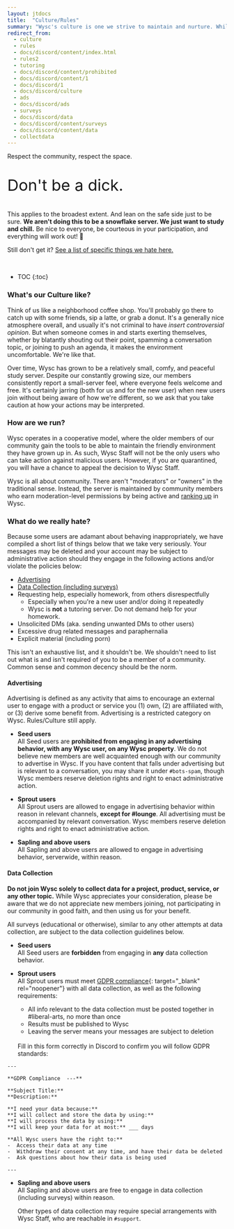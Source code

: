 ```yaml
---
layout: jtdocs
title:  "Culture/Rules"
summary: "Wysc's culture is one we strive to maintain and nurture. While we don't have a laundry list of rules, our administrative policy towards user behavior is simple and direct."
redirect_from:
  - culture
  - rules
  - docs/discord/content/index.html
  - rules2
  - tutoring
  - docs/discord/content/prohibited
  - docs/discord/content/1
  - docs/discord/1
  - docs/discord/culture
  - ads
  - docs/discord/ads
  - surveys
  - docs/discord/data
  - docs/discord/content/surveys
  - docs/discord/content/data
  - collectdata
---
```


Respect the community, respect the space.

<p class="p-4" style="font-size:36px">Don't be a dick.</p>

This applies to the broadest extent. And lean on the safe side just to be sure. **We aren't doing this to be a snowflake server. We just want to study and chill.** Be nice to everyone, be courteous in your participation, and everything will work out! 🌸

Still don't get it? [See a list of specific things we hate here.](#what-do-we-really-hate)



<br>

* TOC
{:toc}


### What's our Culture like?

Think of us like a neighborhood coffee shop. You'll probably go there to catch up with some friends, sip a latte, or grab a donut. It's a generally nice atmosphere overall, and usually it's not criminal to have *insert controversial opinion*. But when someone comes in and starts exerting themselves, whether by blatantly shouting out their point, spamming a conversation topic, or joining to push an agenda, it makes the environment uncomfortable. We're like that. 

Over time, Wysc has grown to be a relatively small, comfy, and peaceful study server. Despite our constantly growing size, our members consistently report a small-server feel, where everyone feels welcome and free. It's certainly jarring (both for us and for the new user) when new users join without being aware of how we're different, so we ask that you take caution at how your actions may be interpreted.

### How are we run?

Wysc operates in a cooperative model, where the older members of our community gain the tools to be able to maintain the friendly environment they have grown up in. As such, Wysc Staff will not be the only users who can take action against malicious users. However, if you are quarantined, you will have a chance to appeal the decision to Wysc Staff.

Wysc is all about community. There aren't "moderators" or "owners" in the traditional sense. Instead, the server is maintained by community members who earn moderation-level permissions by being active and [ranking up](/docs/ranks) in Wysc.


### What do we really hate?

Because some users are adamant about behaving inappropriately, we have compiled a short list of things below that we take very seriously. Your messages may be deleted and your account may be subject to administrative action should they engage in the following actions and/or violate the policies below:

- [Advertising](#advertising)
- [Data Collection (including surveys)](#data-collection)
- Requesting help, especially homework, from others disrespectfully
  - Especially when you're a new user and/or doing it repeatedly
  - Wysc is **not** a tutoring server. Do not demand help for your homework.
- Unsolicited DMs (aka. sending unwanted DMs to other users)
- Excessive drug related messages and paraphernalia
- Explicit material (including porn)

This isn't an exhaustive list, and it shouldn't be. We shouldn't need to list out what is and isn't required of you to be a member of a community. Common sense and common decency should be the norm.



#### Advertising

Advertising is defined as any activity that aims to encourage an external user to engage with a product or service you (1) own, (2) are affiliated with, or (3) derive some benefit from. Advertising is a restricted category on Wysc. Rules/Culture still apply.

- **Seed users**  
  All Seed users are **prohibited from engaging in any advertising behavior, with any Wysc user, on any Wysc property**. We do not believe new members are well acquainted enough with our community to advertise in Wysc. If you have content that falls under advertising but is relevant to a conversation, you may share it under `#bots-spam`, though Wysc members reserve deletion rights and right to enact administrative action.  

- **Sprout users**  
  All Sprout users are allowed to engage in advertising behavior within reason in relevant channels, **except for #lounge**. All advertising must be accompanied by relevant conversation. Wysc members reserve deletion rights and right to enact administrative action.  

- **Sapling and above users**  
  All Sapling and above users are allowed to engage in advertising behavior, serverwide, within reason.


#### Data Collection

**Do not join Wysc solely to collect data for a project, product, service, or any other topic.** While Wysc appreciates your consideration, please be aware that we do not appreciate new members joining, not participating in our community in good faith, and then using us for your benefit.

All surveys (educational or otherwise), similar to any other attempts at data collection, are subject to the data collection guidelines below.

- **Seed users**  
  All Seed users are **forbidden** from engaging in **any** data collection behavior.  

- **Sprout users**  
  All Sprout users must meet [GDPR compliance](https://gdpr.eu/what-is-gdpr/){: target="_blank" rel="noopener"} with all data collection, as well as the following requirements:  
    - All info relevant to the data collection must be posted together in #liberal-arts, no more than once
    - Results must be published to Wysc
    - Leaving the server means your messages are subject to deletion
    
  <br>
  Fill in this form correctly in Discord to confirm you will follow GDPR standards:

```
---

**GDPR Compliance  ---**

**Subject Title:** 
**Description:** 

**I need your data because:** 
**I will collect and store the data by using:** 
**I will process the data by using:** 
**I will keep your data for at most:** ___ days

**All Wysc users have the right to:**
-  Access their data at any time
-  Withdraw their consent at any time, and have their data be deleted
-  Ask questions about how their data is being used

---
```  

- **Sapling and above users**  
  All Sapling and above users are free to engage in data collection (including surveys) within reason.
    
  Other types of data collection may require special arrangements with Wysc Staff, who are reachable in `#support`.
